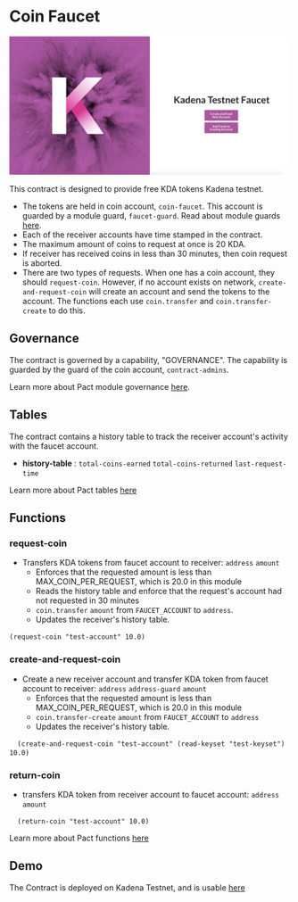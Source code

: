 # Coin Faucet

![faucet](testnet-faucet.png)

This contract is designed to provide free KDA tokens Kadena testnet.
- The tokens are held in coin account, `coin-faucet`. This account is guarded by a module guard, `faucet-guard`. Read about module guards [here](https://pact-language.readthedocs.io/en/latest/pact-reference.html#module-guards).
- Each of the receiver accounts have time stamped in the contract.
- The maximum amount of coins to request at once is 20 KDA.
- If receiver has received coins in less than 30 minutes, then coin request is aborted.
- There are two types of requests. When one has a coin account, they should `request-coin`. However, if no account exists on network, `create-and-request-coin` will create an account and send the tokens to the account. The functions each use `coin.transfer` and `coin.transfer-create` to do this.

## Governance
The contract is governed by a capability, "GOVERNANCE". The capability is guarded by the guard of the coin account, `contract-admins`.

Learn more about Pact module governance [here](https://pact-language.readthedocs.io/en/stable/pact-reference.html#generalized-module-governance).

## Tables
The contract contains a history table to track the receiver account's activity with the faucet account.
- **history-table** : `total-coins-earned` `total-coins-returned` `last-request-time`

Learn more about Pact tables [here](https://pact-language.readthedocs.io/en/latest/pact-reference.html#deftable)

## Functions

### request-coin
  - Transfers KDA tokens from faucet account to receiver: `address` `amount`
    - Enforces that the requested amount is less than MAX_COIN_PER_REQUEST, which is 20.0 in this module
    - Reads the history table and enforce that the request's account had not requested in 30 minutes
    - `coin.transfer` `amount` from `FAUCET_ACCOUNT` to `address`.
    - Updates the receiver's history table.
```
(request-coin "test-account" 10.0)
```  

### create-and-request-coin
  - Create a new receiver account and transfer KDA token from faucet account to receiver: `address` `address-guard` `amount`
    - Enforces that the requested amount is less than MAX_COIN_PER_REQUEST, which is 20.0 in this module
    - `coin.transfer-create` `amount` from `FAUCET_ACCOUNT` to `address`
    - Updates the receiver's history table.
```
  (create-and-request-coin "test-account" (read-keyset "test-keyset") 10.0)
```

### return-coin
  - transfers KDA token from receiver account to faucet account: `address` `amount`
```
  (return-coin "test-account" 10.0)
```

Learn more about Pact functions [here](https://pact-language.readthedocs.io/en/latest/pact-reference.html#defun)

## Demo

The Contract is deployed on Kadena Testnet, and is usable [here](https://faucet.testnet.chainweb.com/)
